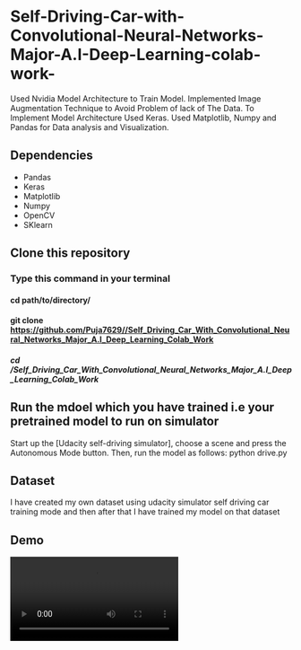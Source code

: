 # Self-Driving-Car-with-Convolutional-Neural-Networks-Major-A.I-Deep-Learning-colab-work-
Used Nvidia Model Architecture to Train Model. Implemented Image Augmentation Technique to Avoid Problem of lack of The Data. To Implement Model Architecture Used Keras. Used Matplotlib, Numpy and Pandas for Data analysis and Visualization.

## Dependencies
- Pandas
- Keras
- Matplotlib
- Numpy
- OpenCV
- SKlearn

## Clone this repository

### Type this command in your terminal
#### cd path/to/directory/
#### git clone https://github.com/Puja7629//Self_Driving_Car_With_Convolutional_Neural_Networks_Major_A.I_Deep_Learning_Colab_Work
##### cd /Self_Driving_Car_With_Convolutional_Neural_Networks_Major_A.I_Deep_Learning_Colab_Work

## Run the mdoel which you have trained i.e your pretrained model to run on simulator
Start up the [Udacity self-driving simulator], choose a scene and press the Autonomous Mode button. Then, run the model as follows:
python drive.py

## Dataset
I have created my own dataset using udacity simulator self driving car training mode and  then after that I have trained my model on that dataset
## Demo
![Alt Text](https://github.com/Puja7629/Self_Driving_Car_With_Convolutional_Neural_Networks_Major_A.I_Deep_Learning_Colab_Work/blob/master/20190824_110948.mp4)
